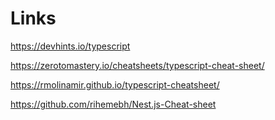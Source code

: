 # Links

https://devhints.io/typescript

https://zerotomastery.io/cheatsheets/typescript-cheat-sheet/

https://rmolinamir.github.io/typescript-cheatsheet/

https://github.com/rihemebh/Nest.js-Cheat-sheet